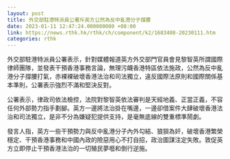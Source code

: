```yaml
---
layout: post
title: 外交部駐港特派員公署斥英方公然為反中亂港分子撐腰
date: 2023-01-11 12:47:24.000000000 +08:00
link: https://news.rthk.hk/rthk/ch/component/k2/1683408-20230111.htm
categories: rthk
---
```


外交部駐港特派員公署表示，針對媒體報道英方外交部門官員會見黎智英所謂國際律師團隊，並發表干預香港事務言論，無理污衊香港特區依法施政，公然為反中亂港分子撐腰打氣，赤裸裸破壞香港法治和司法獨立，違反國際法原則和國際關係基本準則，公署表示強烈不滿和堅決反對。

公署表示，律政司依法檢控，法院對黎智英依法審判是天經地義、正當正義，不容任何外部勢力指手劃腳。英方一邊將法治掛在嘴邊，一邊卻借案件大肆破壞香港法治和司法獨立，是非不分為嫌疑犯提供支持，是毫無底線的雙重標準鬧劇。

發言人指，英方一些干預勢力與反中亂港分子內外勾結、狼狽為奸，破壞香港繁榮穩定、干預香港事務和中國內政的險惡用心不打自招，政治圖謀注定失敗。敦促英方立即停止干預香港法治的一切殖民夢囈和倒行逆施。
